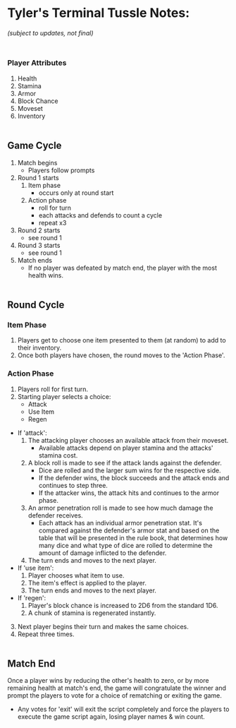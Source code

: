 # Tyler's Terminal Tussle Notes:
###### *(subject to updates, not final)*<br></br>

### Player Attributes
1. Health
2. Stamina
3. Armor
4. Block Chance
5. Moveset
6. Inventory<br></br>

## Game Cycle
1. Match begins
    * Players follow prompts
2. Round 1 starts
    1. Item phase
        * occurs only at round start
    2. Action phase
        * roll for turn
        * each attacks and defends to count a cycle
        * repeat x3
3. Round 2 starts
    * see round 1
4. Round 3 starts
    * see round 1
5. Match ends
    * If no player was defeated by match end, the player with the most health wins.<br></br>

## Round Cycle
### Item Phase
1. Players get to choose one item presented to them (at random) to add to their inventory.
2. Once both players have chosen, the round moves to the 'Action Phase'.
### Action Phase
1. Players roll for first turn.
2. Starting player selects a choice:
    * Attack
    * Use Item
    * Regen
* If 'attack':
    1. The attacking player chooses an available attack from their moveset.
        * Available attacks depend on player stamina and the attacks' stamina cost.
    2. A block roll is made to see if the attack lands against the defender.
        * Dice are rolled and the larger sum wins for the respective side.
        * If the defender wins, the block succeeds and the attack ends and continues to step three.
        * If the attacker wins, the attack hits and continues to the armor phase.
    3. An armor penetration roll is made to see how much damage the defender receives.
        * Each attack has an individual armor penetration stat. It's compared against the defender's armor stat and based on the table that will be presented in the rule book, that determines how many dice and what type of dice are rolled to determine the amount of damage inflicted to the defender.
    4. The turn ends and moves to the next player.
* If 'use item':
    1. Player chooses what item to use.
    2. The item's effect is applied to the player.
    3. The turn ends and moves to the next player.
* If 'regen':
    1. Player's block chance is increased to 2D6 from the standard 1D6.
    2. A chunk of stamina is regenerated instantly.
3. Next player begins their turn and makes the same choices.
4. Repeat three times.<br></br>

## Match End
Once a player wins by reducing the other's health to zero, or by more remaining health at match's end, the game will congratulate the winner and prompt the players to vote for a choice of rematching or exiting the game.
* Any votes for 'exit' will exit the script completely and force the players to execute the game script again, losing player names & win count.